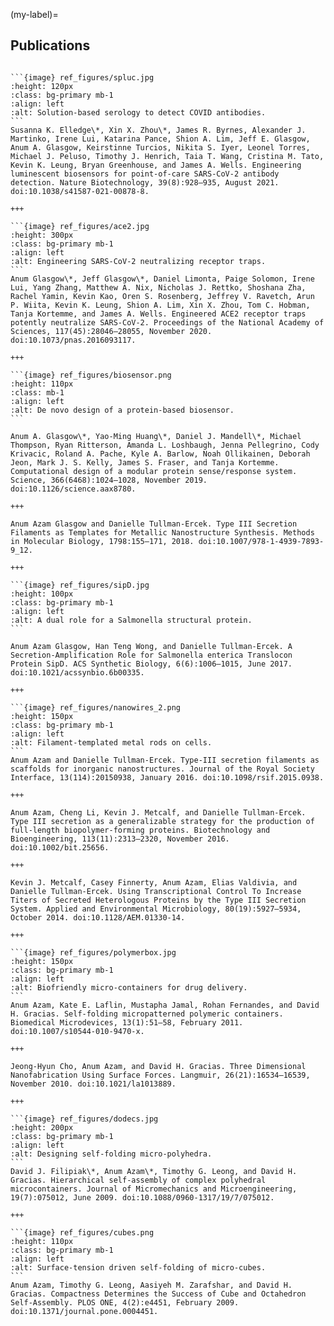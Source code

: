<!-- #region -->
(my-label)=
## Publications

````{div} full-width

```{image} ref_figures/spluc.jpg
:height: 120px
:class: bg-primary mb-1
:align: left
:alt: Solution-based serology to detect COVID antibodies.
```
Susanna K. Elledge\*, Xin X. Zhou\*, James R. Byrnes, Alexander J. Martinko, Irene Lui, Katarina Pance, Shion A. Lim, Jeff E. Glasgow, Anum A. Glasgow, Keirstinne Turcios, Nikita S. Iyer, Leonel Torres, Michael J. Peluso, Timothy J. Henrich, Taia T. Wang, Cristina M. Tato, Kevin K. Leung, Bryan Greenhouse, and James A. Wells. Engineering luminescent biosensors for point-of-care SARS-CoV-2 antibody detection. Nature Biotechnology, 39(8):928–935, August 2021. doi:10.1038/s41587-021-00878-8.

+++

```{image} ref_figures/ace2.jpg
:height: 300px
:class: bg-primary mb-1
:align: left
:alt: Engineering SARS-CoV-2 neutralizing receptor traps.
```
Anum Glasgow\*, Jeff Glasgow\*, Daniel Limonta, Paige Solomon, Irene Lui, Yang Zhang, Matthew A. Nix, Nicholas J. Rettko, Shoshana Zha, Rachel Yamin, Kevin Kao, Oren S. Rosenberg, Jeffrey V. Ravetch, Arun P. Wiita, Kevin K. Leung, Shion A. Lim, Xin X. Zhou, Tom C. Hobman, Tanja Kortemme, and James A. Wells. Engineered ACE2 receptor traps potently neutralize SARS-CoV-2. Proceedings of the National Academy of Sciences, 117(45):28046–28055, November 2020. doi:10.1073/pnas.2016093117.

+++

```{image} ref_figures/biosensor.png
:height: 110px
:class: mb-1
:align: left
:alt: De novo design of a protein-based biosensor.
```

Anum A. Glasgow\*, Yao-Ming Huang\*, Daniel J. Mandell\*, Michael Thompson, Ryan Ritterson, Amanda L. Loshbaugh, Jenna Pellegrino, Cody Krivacic, Roland A. Pache, Kyle A. Barlow, Noah Ollikainen, Deborah Jeon, Mark J. S. Kelly, James S. Fraser, and Tanja Kortemme. Computational design of a modular protein sense/response system. Science, 366(6468):1024–1028, November 2019. doi:10.1126/science.aax8780.

+++

Anum Azam Glasgow and Danielle Tullman-Ercek. Type III Secretion Filaments as Templates for Metallic Nanostructure Synthesis. Methods in Molecular Biology, 1798:155–171, 2018. doi:10.1007/978-1-4939-7893-9_12.

+++

```{image} ref_figures/sipD.jpg
:height: 100px
:class: bg-primary mb-1
:align: left
:alt: A dual role for a Salmonella structural protein.
```

Anum Azam Glasgow, Han Teng Wong, and Danielle Tullman-Ercek. A Secretion-Amplification Role for Salmonella enterica Translocon Protein SipD. ACS Synthetic Biology, 6(6):1006–1015, June 2017. doi:10.1021/acssynbio.6b00335.

+++

```{image} ref_figures/nanowires_2.png
:height: 150px
:class: bg-primary mb-1
:align: left
:alt: Filament-templated metal rods on cells.
```
Anum Azam and Danielle Tullman-Ercek. Type-III secretion filaments as scaffolds for inorganic nanostructures. Journal of the Royal Society Interface, 13(114):20150938, January 2016. doi:10.1098/rsif.2015.0938.

+++

Anum Azam, Cheng Li, Kevin J. Metcalf, and Danielle Tullman-Ercek. Type III secretion as a generalizable strategy for the production of full-length biopolymer-forming proteins. Biotechnology and Bioengineering, 113(11):2313–2320, November 2016. doi:10.1002/bit.25656.

+++

Kevin J. Metcalf, Casey Finnerty, Anum Azam, Elias Valdivia, and Danielle Tullman-Ercek. Using Transcriptional Control To Increase Titers of Secreted Heterologous Proteins by the Type III Secretion System. Applied and Environmental Microbiology, 80(19):5927–5934, October 2014. doi:10.1128/AEM.01330-14.

+++

```{image} ref_figures/polymerbox.jpg
:height: 150px
:class: bg-primary mb-1
:align: left
:alt: Biofriendly micro-containers for drug delivery.
```
Anum Azam, Kate E. Laflin, Mustapha Jamal, Rohan Fernandes, and David H. Gracias. Self-folding micropatterned polymeric containers. Biomedical Microdevices, 13(1):51–58, February 2011. doi:10.1007/s10544-010-9470-x.

+++

Jeong-Hyun Cho, Anum Azam, and David H. Gracias. Three Dimensional Nanofabrication Using Surface Forces. Langmuir, 26(21):16534–16539, November 2010. doi:10.1021/la1013889.

+++

```{image} ref_figures/dodecs.jpg
:height: 200px
:class: bg-primary mb-1
:align: left
:alt: Designing self-folding micro-polyhedra.
```
David J. Filipiak\*, Anum Azam\*, Timothy G. Leong, and David H. Gracias. Hierarchical self-assembly of complex polyhedral microcontainers. Journal of Micromechanics and Microengineering, 19(7):075012, June 2009. doi:10.1088/0960-1317/19/7/075012.

+++

```{image} ref_figures/cubes.png
:height: 110px
:class: bg-primary mb-1
:align: left
:alt: Surface-tension driven self-folding of micro-cubes.
```
Anum Azam, Timothy G. Leong, Aasiyeh M. Zarafshar, and David H. Gracias. Compactness Determines the Success of Cube and Octahedron Self-Assembly. PLOS ONE, 4(2):e4451, February 2009. doi:10.1371/journal.pone.0004451.

````
<!-- #endregion -->
